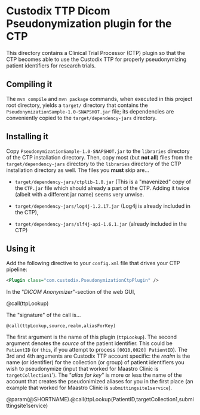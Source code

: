 Custodix TTP Dicom Pseudonymization plugin for the CTP
======================================================

This directory contains a Clinical Trial Processor (CTP) plugin so that the CTP
becomes able to use the Custodix TTP for properly pseudonymizing patient
identifiers for research trials.

Compiling it
------------

The `mvn compile` and `mvn package` commands, when executed in this project root
directory, yields a `target/` directory that contains the
`PseudonymizationSample-1.0-SNAPSHOT.jar` file; its dependencies are
conveniently copied to the `target/dependency-jars` directory.

Installing it
-------------

Copy `PseudonymizationSample-1.0-SNAPSHOT.jar` to the `libraries` directory of
the CTP installation directory. Then, copy most (but **not all**) files from
the `target/dependency-jars` directory to the `libraries` directory of
the CTP installation directory as well. The files you **must** skip are...

  *  `target/dependency-jars/ctplib-1.0.jar` (This is a "mavenized" copy of
     the `CTP.jar` file which should already a part of the CTP. Adding it twice
     (albeit with a different jar name) seems very unwise.

  *  `target/dependency-jars/log4j-1.2.17.jar` (Log4j is already included in
     the CTP),

  *  `target/dependency-jars/slf4j-api-1.6.1.jar` (already included in the CTP)

Using it
--------

Add the following directive to your `config.xml` file that drives your CTP
pipeline:

```xml
<Plugin class="com.custodix.PseudonymizationCtpPlugin" />
```

In the "*DICOM Anonymizer*"-section of the web GUI, 

@call(ttpLookup)

The "signature" of the call is...

```
@call(ttpLookup,source,realm,aliasForKey)
```

The first argument is the name of this plugin (`ttpLookup`). The second argument
denotes the *source* of the patient identifier. This could be `PatientID` (or
`this`, if you attempt to process `[0010,0020] PatientID`). The 3rd and 4th
arguments are Custodix TTP account specific: the *realm* is the name (or
identifier) for the collection (or group) of patient identifiers you wish to
pseudonymize (input that worked for Maastro Clinic is `targetCollection1`').
The "*alias for key*" is more or less the name of the account that creates the
pseudonimized aliases for you in the first place (an example that worked
for Maastro Clinic is `submittingsite1service`).




@param(@SHORTNAME).@call(ttpLookup(PatientID,targetCollection1,submittingsite1service)
